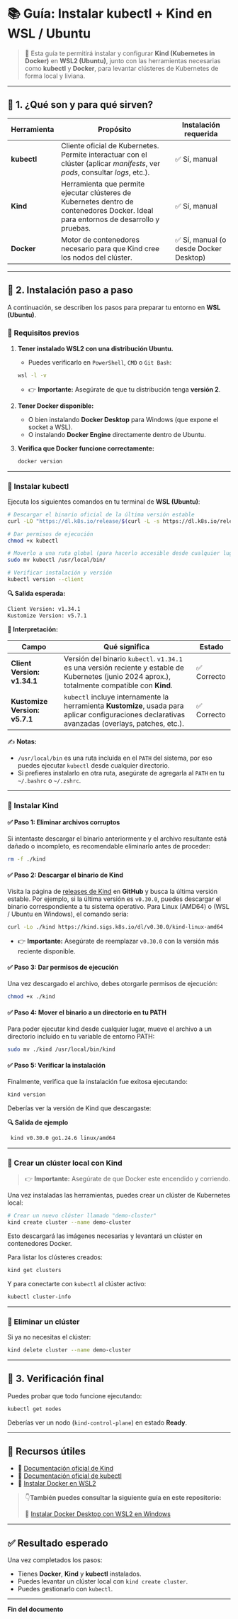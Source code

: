 # 📚 Guía: Instalar kubectl + Kind en WSL / Ubuntu

> 📖 Esta guía te permitirá instalar y configurar **Kind (Kubernetes in Docker)** en **WSL2 (Ubuntu)**, junto con las herramientas necesarias como **kubectl** y **Docker**, para levantar clústeres de Kubernetes de forma local y liviana.

---

## 🧩 1. ¿Qué son y para qué sirven?

| Herramienta | Propósito                                                                                                                            | Instalación requerida                   |
|-------------|--------------------------------------------------------------------------------------------------------------------------------------|-----------------------------------------|
| **kubectl** | Cliente oficial de Kubernetes. Permite interactuar con el clúster (aplicar *manifests*, ver *pods*, consultar *logs*, etc.).         | ✅ Sí, manual                          |
| **Kind**    | Herramienta que permite ejecutar clústeres de Kubernetes dentro de contenedores Docker. Ideal para entornos de desarrollo y pruebas. | ✅ Sí, manual                          |
| **Docker**  | Motor de contenedores necesario para que Kind cree los nodos del clúster.                                                            | ✅ Sí, manual (o desde Docker Desktop) |

---

## 🧰 2. Instalación paso a paso

A continuación, se describen los pasos para preparar tu entorno en **WSL (Ubuntu)**.

### 🔹 Requisitos previos

1. **Tener instalado WSL2 con una distribución Ubuntu.**  

   - Puedes verificarlo en `PowerShell`, `CMD` o `Git Bash`:
   ```bash
   wsl -l -v
   ```

   - 👉 **Importante:** Asegúrate de que tu distribución tenga **versión 2**.

2. **Tener Docker disponible:**

   - O bien instalando **Docker Desktop** para Windows (que expone el socket a WSL).
   - O instalando **Docker Engine** directamente dentro de Ubuntu.

3. **Verifica que Docker funcione correctamente:**
   ```bash
   docker version
   ```

---

### 🧱 Instalar kubectl

Ejecuta los siguientes comandos en tu terminal de **WSL (Ubuntu)**:

```bash
# Descargar el binario oficial de la última versión estable
curl -LO "https://dl.k8s.io/release/$(curl -L -s https://dl.k8s.io/release/stable.txt)/bin/linux/amd64/kubectl"

# Dar permisos de ejecución
chmod +x kubectl

# Moverlo a una ruta global (para hacerlo accesible desde cualquier lugar)
sudo mv kubectl /usr/local/bin/

# Verificar instalación y versión
kubectl version --client
```

**🔍 Salida esperada:**

```bash
Client Version: v1.34.1
Kustomize Version: v5.7.1
```

**📘 Interpretación:**

| **Campo**                     | **Qué significa**                                                                                                                                 | **Estado**  |
|-------------------------------|---------------------------------------------------------------------------------------------------------------------------------------------------|-------------|
| **Client Version: v1.34.1**   | Versión del binario `kubectl`. `v1.34.1` es una versión reciente y estable de Kubernetes (junio 2024 aprox.), totalmente compatible con **Kind**. | ✅ Correcto |
| **Kustomize Version: v5.7.1** | `kubectl` incluye internamente la herramienta **Kustomize**, usada para aplicar configuraciones declarativas avanzadas (overlays, patches, etc.). | ✅ Correcto |

✍️ **Notas:**
>
- `/usr/local/bin` es una ruta incluida en el `PATH` del sistema, por eso puedes ejecutar `kubectl` desde cualquier directorio.
- Si prefieres instalarlo en otra ruta, asegúrate de agregarla al `PATH` en tu `~/.bashrc` o `~/.zshrc`.

---

### 🧩 Instalar Kind

#### ✅ Paso 1: Eliminar archivos corruptos

Si intentaste descargar el binario anteriormente y el archivo resultante está dañado o incompleto, es recomendable eliminarlo antes de proceder:

```bash
rm -f ./kind
```

#### ✅ Paso 2: Descargar el binario de Kind

Visita la página de [releases de Kind](https://github.com/kubernetes-sigs/kind/releases?utm_source=chatgpt.com) en **GitHub** y busca la última versión estable. Por ejemplo, si la última versión es `v0.30.0`, puedes descargar el binario correspondiente a tu sistema operativo. Para Linux (AMD64) o (WSL / Ubuntu en Windows), el comando sería:

```bash
curl -Lo ./kind https://kind.sigs.k8s.io/dl/v0.30.0/kind-linux-amd64
```

   - 👉 **Importante:** Asegúrate de reemplazar `v0.30.0` con la versión más reciente disponible.

#### ✅ Paso 3: Dar permisos de ejecución

Una vez descargado el archivo, debes otorgarle permisos de ejecución:

```bash
chmod +x ./kind
```

#### ✅ Paso 4: Mover el binario a un directorio en tu PATH

Para poder ejecutar kind desde cualquier lugar, mueve el archivo a un directorio incluido en tu variable de entorno PATH:

```bash
sudo mv ./kind /usr/local/bin/kind
```

#### ✅ Paso 5: Verificar la instalación

Finalmente, verifica que la instalación fue exitosa ejecutando:

```bash
kind version
```

Deberías ver la versión de Kind que descargaste:

**🔍 Salida de ejemplo**

```bash
 kind v0.30.0 go1.24.6 linux/amd64
```

---

### 🚀 Crear un clúster local con Kind

> 👉 **Importante:** Asegúrate de que Docker este encendido y corriendo.

Una vez instaladas las herramientas, puedes crear un clúster de Kubernetes local:

```bash
# Crear un nuevo clúster llamado "demo-cluster"
kind create cluster --name demo-cluster
```

Esto descargará las imágenes necesarias y levantará un clúster en contenedores Docker.

Para listar los clústeres creados:

```bash
kind get clusters
```

Y para conectarte con `kubectl` al clúster activo:

```bash
kubectl cluster-info
```

---

### 🧹 Eliminar un clúster

Si ya no necesitas el clúster:

```bash
kind delete cluster --name demo-cluster
```

---

## 🧩 3. Verificación final

Puedes probar que todo funcione ejecutando:

```bash
kubectl get nodes
```

Deberías ver un nodo (`kind-control-plane`) en estado **Ready**.

---

## 🧰 Recursos útiles

- 📘 [Documentación oficial de Kind](https://kind.sigs.k8s.io/)
- 📗 [Documentación oficial de kubectl](https://kubernetes.io/docs/reference/kubectl/)
- 🐳 [Instalar Docker en WSL2](https://docs.docker.com/desktop/wsl/)

> 👇**También puedes consultar la siguiente guía en este repositorio:**
>
> 📄 [Instalar Docker Desktop con WSL2 en Windows](https://github.com/tejada1970/guias-desarrollo/blob/master/requisitos/windows/instalar-docker-desktop-wsl2-en-windows.md)

---

## ✅ Resultado esperado

Una vez completados los pasos:

- Tienes **Docker**, **Kind** y **kubectl** instalados.
- Puedes levantar un clúster local con `kind create cluster`.
- Puedes gestionarlo con `kubectl`.

---

**Fin del documento**
